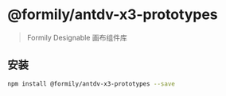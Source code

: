 # @formily/antdv-x3-prototypes

> Formily Designable 画布组件库

## 安装

```bash
npm install @formily/antdv-x3-prototypes --save
```
